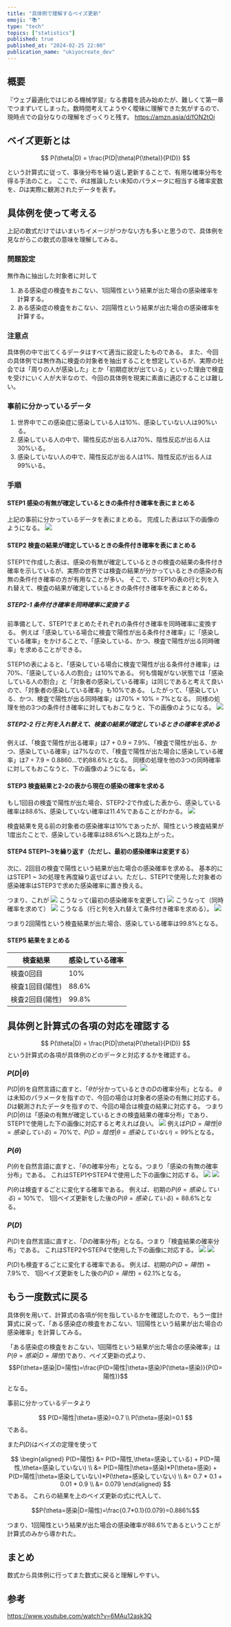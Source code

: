 ```yaml
---
title: "具体例で理解するベイズ更新"
emoji: "📚"
type: "tech"
topics: ["statistics"]
published: true
published_at: "2024-02-25 22:00"
publication_name: "ukiyocreate_dev"
---
```


## 概要
『ウェブ最適化ではじめる機械学習』なる書籍を読み始めたが、難しくて第一章でつまずいてしまった。数時間考えてようやく曖昧に理解できた気がするので、現時点での自分なりの理解をざっくりと残す。
https://amzn.asia/d/fON2tOi

## ベイズ更新とは
$$
P(\theta|D) = \frac{P(D|\theta)P(\theta)}{P(D)}
$$

という計算式に従って、事後分布を繰り返し更新することで、有用な確率分布を得る手法のこと。
ここで、$\theta$は推論したい未知のパラメータに相当する確率変数を、$D$は実際に観測されたデータを表す。

## 具体例を使って考える
上記の数式だけではいまいちイメージがつかない方も多いと思うので、具体例を見ながらこの数式の意味を理解してみる。

### 問題設定
無作為に抽出した対象者に対して
1. ある感染症の検査をおこない、1回陽性という結果が出た場合の感染確率を計算する。
2. ある感染症の検査をおこない、2回陽性という結果が出た場合の感染確率を計算する。

### 注意点
具体例の中で出てくるデータはすべて適当に設定したものである。
また、今回の具体例では無作為に検査の対象者を抽出することを想定しているが、実際の社会では「周りの人が感染した」とか「初期症状が出ている」といった理由で検査を受けにいく人が大半なので、今回の具体例を現実に素直に適応することは難しい。


### 事前に分かっているデータ
1. 世界中でこの感染症に感染している人は10%、感染していない人は90%いる。
2. 感染している人の中で、陽性反応が出る人は70%、陰性反応が出る人は30%いる。
3. 感染していない人の中で、陽性反応が出る人は1%、陰性反応が出る人は99%いる。

### 手順
#### STEP1 感染の有無が確定しているときの条件付き確率を表にまとめる
上記の事前に分かっているデータを表にまとめる。
完成した表は以下の画像のようになる。
![](https://storage.googleapis.com/zenn-user-upload/c56b56afe488-20240220.png)

#### STEP2 検査の結果が確定しているときの条件付き確率を表にまとめる
STEP1で作成した表は、感染の有無が確定しているときの検査の結果の条件付き確率を示しているが、実際の世界では検査の結果が分かっているときの感染の有無の条件付き確率の方が有用なことが多い。
そこで、STEP1の表の行と列を入れ替えて、検査の結果が確定しているときの条件付き確率を表にまとめる。

##### STEP2-1 条件付き確率を同時確率に変換する
前準備として、STEP1でまとめたそれぞれの条件付き確率を同時確率に変換する。
例えば「感染している場合に検査で陽性が出る条件付き確率」に「感染している確率」をかけることで、「感染している、かつ、検査で陽性が出る同時確率」を求めることができる。

STEP1の表によると、「感染している場合に検査で陽性が出る条件付き確率」は70%、「感染している人の割合」は10%である。
何も情報がない状態では「感染している人の割合」と「対象者の感染している確率」は同じであると考えて良いので、「対象者の感染している確率」も10%である。
したがって、「感染している、かつ、検査で陽性が出る同時確率」は70% × 10% = 7%となる。
同様の処理を他の3つの条件付き確率に対してもおこなうと、下の画像のようになる。
![](https://storage.googleapis.com/zenn-user-upload/42a9c3a6ae5d-20240220.png)

##### STEP2-2 行と列を入れ替えて、検査の結果が確定しているときの確率を求める
例えば、「検査で陽性が出る確率」は7 + 0.9 = 7.9%、「検査で陽性が出る、かつ、感染している確率」は7%なので、「検査で陽性が出た場合に感染している確率」は7 ÷ 7.9 = 0.8860...で約88.6%となる。
同様の処理を他の3つの同時確率に対してもおこなうと、下の画像のようになる。
![](https://storage.googleapis.com/zenn-user-upload/cc3031bc9f8f-20240220.png)

#### STEP3 検査結果と2-2の表から現在の感染の確率を求める
もし1回目の検査で陽性が出た場合、STEP2-2で作成した表から、感染している確率は88.6%、感染していない確率は11.4%であることがわかる。
![](https://storage.googleapis.com/zenn-user-upload/4fec9c9dc4d3-20240220.png)

検査結果を見る前の対象者の感染確率は10%であったが、陽性という検査結果が1度出たことで、感染している確率は88.6%へと跳ね上がった。

#### STEP4 STEP1~3を繰り返す（ただし、最初の感染確率は変更する）
次に、2回目の検査で陽性という結果が出た場合の感染確率を求める。
基本的にはSTEP1 ~ 3の処理を再度繰り返せばよい。ただし、STEP1で使用した対象者の感染確率はSTEP3で求めた感染確率に置き換える。

つまり、これが
![](https://storage.googleapis.com/zenn-user-upload/c56b56afe488-20240220.png)
こうなって(最初の感染確率を変更して)
![](https://storage.googleapis.com/zenn-user-upload/f3f3e32ea2ff-20240221.png)
こうなって（同時確率を求めて）
![](https://storage.googleapis.com/zenn-user-upload/9a113f1d6605-20240221.png)
こうなる（行と列を入れ替えて条件付き確率を求める）。
![](https://storage.googleapis.com/zenn-user-upload/8d8a8de28964-20240221.png)

つまり2回陽性という検査結果が出た場合、感染している確率は99.8%となる。

#### STEP5 結果をまとめる
| 検査結果 | 感染している確率 |
| --- | --- |
| 検査0回目 | 10% |
| 検査1回目(陽性) | 88.6% |
| 検査2回目(陽性) | 99.8% |

## 具体例と計算式の各項の対応を確認する
$$
P(\theta|D) = \frac{P(D|\theta)P(\theta)}{P(D)}
$$
という計算式の各項が具体例のどのデータと対応するかを確認する。

### $P(D|\theta)$
$P(D|\theta)$を自然言語に直すと、「$\theta$が分かっているときの$D$の確率分布」となる。
$\theta$は未知のパラメータを指すので、今回の場合は対象者の感染の有無に対応する。
$D$は観測されたデータを指すので、今回の場合は検査の結果に対応する。
つまり$P(D|\theta)$は「感染の有無が確定しているときの検査結果の確率分布」であり、STEP1で使用した下の画像に対応すると考えれば良い。
![](https://storage.googleapis.com/zenn-user-upload/697a74584db4-20240221.png)
例えば$P(D=陽性|\theta=感染している) = 70\%$で、$P(D=陰性|\theta=感染していない) = 99\%$となる。

### $P(\theta)$
$P(\theta)$を自然言語に直すと、「$\theta$の確率分布」となる。つまり「感染の有無の確率分布」である。
これはSTEP1やSTEP4で使用した下の画像に対応する。
![](https://storage.googleapis.com/zenn-user-upload/2938c0717e6f-20240222.png)
![](https://storage.googleapis.com/zenn-user-upload/e4da9d92748d-20240222.png)

$P(\theta)$は検査するごとに変化する確率である。
例えば、初期の$P(\theta=感染している)=10\%$で、
1回ベイズ更新をした後の$P(\theta=感染している)=88.6\%$となる。

### $P(D)$
$P(D)$を自然言語に直すと、「$D$の確率分布」となる。つまり「検査結果の確率分布」である。
これはSTEP2やSTEP4で使用した下の画像に対応する。
![](https://storage.googleapis.com/zenn-user-upload/0b8ac93b849d-20240225.png)
![](https://storage.googleapis.com/zenn-user-upload/ed1a147ba616-20240225.png)

$P(D)$も検査するごとに変化する確率である。
例えば、初期の$P(D=陽性)=7.9\%$で、
1回ベイズ更新をした後の$P(D=陽性)=62.1\%$となる。

## もう一度数式に戻る
具体例を用いて、計算式の各項が何を指しているかを確認したので、もう一度計算式に戻って、「ある感染症の検査をおこない、1回陽性という結果が出た場合の感染確率」を計算してみる。

「ある感染症の検査をおこない、1回陽性という結果が出た場合の感染確率」は$P(\theta=感染|D=陽性)$であり、ベイズ更新の式より、
$$P(\theta=感染|D=陽性)=\frac{P(D=陽性|\theta=感染)P(\theta=感染)}{P(D=陽性)}$$
となる。

事前に分かっているデータより

$$
P(D=陽性|\theta=感染)=0.7 \\
P(\theta=感染)=0.1
$$
である。

また$P(D)$はベイズの定理を使って

$$
\begin{aligned}
P(D=陽性) &= P(D=陽性,\theta=感染している) + P(D=陽性,\theta=感染していない) \\
&= P(D=陽性|\theta=感染)*P(\theta=感染) + P(D=陽性|\theta=感染していない)*P(\theta=感染していない) \\
&= 0.7 * 0.1 + 0.01 * 0.9 \\
&= 0.079
\end{aligned}
$$
である。
これらの結果を上のベイズ更新の式に代入して、

$$P(\theta=感染|D=陽性)=\frac{0.7*0.1}{0.079}=0.886%$$

つまり、1回陽性という結果が出た場合の感染確率が88.6%であるということが計算式のみから導かれた。

## まとめ
数式から具体例に行ってまた数式に戻ると理解しやすい。


## 参考
https://www.youtube.com/watch?v=6MAu12ask3Q
